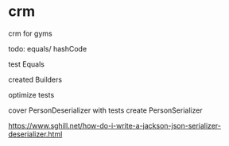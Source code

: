 # crm
crm for gyms

todo:
equals/ hashCode

test Equals

created Builders

optimize tests

cover PersonDeserializer with tests
create PersonSerializer

https://www.sghill.net/how-do-i-write-a-jackson-json-serializer-deserializer.html
